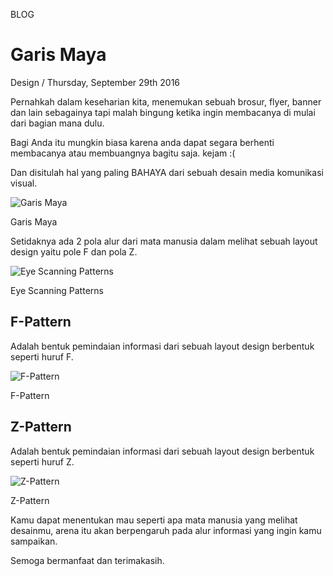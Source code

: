 <p class="type">BLOG</p>

# Garis Maya

<p class="meta">Design  /  Thursday, September 29th 2016</p>

Pernahkah dalam keseharian kita, menemukan sebuah brosur, flyer, banner dan lain sebagainya tapi malah bingung ketika ingin membacanya di mulai dari bagian mana dulu.

Bagi Anda itu mungkin biasa karena anda dapat segara berhenti membacanya atau membuangnya bagitu saja. kejam :(

Dan disitulah hal yang paling BAHAYA dari sebuah desain media komunikasi visual.

![Garis Maya](https://farooq-agent.web.app/assets/images/blog/small/xMRV5sJp_post_image.jpg)

<p class="caption">Garis Maya</p>

Setidaknya ada 2 pola alur dari mata manusia dalam melihat sebuah layout design yaitu pole F dan pola Z.

![Eye Scanning Patterns](../assets/images/blog/details/5-garis-maya/eye-scanning-patterns.jpg)

<p class="caption">Eye Scanning Patterns</p>

## F-Pattern

Adalah bentuk pemindaian informasi dari sebuah layout design berbentuk seperti huruf F.

![F-Pattern](../assets/images/blog/details/5-garis-maya/f-pattern.jpg)

<p class="caption">F-Pattern</p>

## Z-Pattern

Adalah bentuk pemindaian informasi dari sebuah layout design berbentuk seperti huruf Z.

![Z-Pattern](../assets/images/blog/details/5-garis-maya/z-pattern.png)

<p class="caption">Z-Pattern</p>

Kamu dapat menentukan mau seperti apa mata manusia yang melihat desainmu, arena itu akan berpengaruh pada alur informasi yang ingin kamu sampaikan.

Semoga bermanfaat dan terimakasih.
